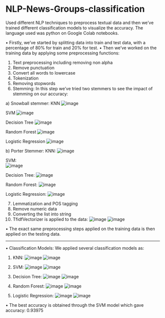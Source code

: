 # NLP-News-Groups-classification
Used different NLP techniques to preprocess textual data and then we’ve trained different classification models to visualize the accuracy. The language used was python on Google Colab notebooks.

•	Firstly, we’ve started by splitting data into train and test data, with a percentage of 80% for train and 20% for test.
•	Then we’ve worked on the training data by applying some preprocessing functions:
1.	Text preprocessing including removing non alpha 
2.	Remove punctuation
3.	Convert all words to lowercase
4.	Tokenization
5.	Removing stopwords
6.	Stemming: In this step we’ve tried two stemmers to see the impact of stemming on our accuracy:

a)	Snowball stemmer:
KNN
![image](https://github.com/Nouran936/NLP-News-Groups-classification/assets/112628931/91eb30d7-954f-49a5-a11e-e582d27106c1)
    
SVM
![image](https://github.com/Nouran936/NLP-News-Groups-classification/assets/112628931/78eae1bc-f6c3-4a04-a68a-c2768980b08f)

Decision Tree 
![image](https://github.com/Nouran936/NLP-News-Groups-classification/assets/112628931/9e72006b-334f-49a5-9844-f1d5b63aa74e)

Random Forest 
![image](https://github.com/Nouran936/NLP-News-Groups-classification/assets/112628931/31ec4ffd-45ff-4d6c-a9cd-63179264117e)

Logistic Regression 
![image](https://github.com/Nouran936/NLP-News-Groups-classification/assets/112628931/56dac11c-ac30-4d3a-8f73-8a1efe0dcae5)


b)	Porter Stemmer:
KNN: 
![image](https://github.com/Nouran936/NLP-News-Groups-classification/assets/112628931/eae3afae-ec0e-4009-a058-92a38eca48d2)

SVM:      
![image](https://github.com/Nouran936/NLP-News-Groups-classification/assets/112628931/3283cca4-98e2-437b-bd13-d2c1f0bfb59a)
    
Decision Tree:
![image](https://github.com/Nouran936/NLP-News-Groups-classification/assets/112628931/b73894d2-910e-4b73-b8be-c076f723e61b)


Random Forest: 
![image](https://github.com/Nouran936/NLP-News-Groups-classification/assets/112628931/55babdd7-88b8-4d3c-8766-45f42c057556)


Logistic Regression: 
![image](https://github.com/Nouran936/NLP-News-Groups-classification/assets/112628931/cd2c9974-b3a2-426e-89a3-234fb1718526)

7.	Lemmatization and POS tagging
8.	Remove numeric data
9.	Converting the list into string
10.	TfidfVectorizer is applied to the data:
  ![image](https://github.com/Nouran936/NLP-News-Groups-classification/assets/112628931/b3425abb-e2f3-4b4f-944b-ff65399a11c5)
  ![image](https://github.com/Nouran936/NLP-News-Groups-classification/assets/112628931/9a4bfe86-553a-416d-bad3-8deb8c362b20)

•	The exact same preprocessing steps applied on the training data is then applied on the testing data.

---------------------------------------------------------------------------------------------------------------

•	Classification Models:
We applied several classification models as: 

1.	KNN:
![image](https://github.com/Nouran936/NLP-News-Groups-classification/assets/112628931/d9018973-7d73-411c-83b1-bc1a744f358e)
![image](https://github.com/Nouran936/NLP-News-Groups-classification/assets/112628931/34f547da-4c5a-4a98-9b60-d1244ed7726b)

2.	SVM: 
![image](https://github.com/Nouran936/NLP-News-Groups-classification/assets/112628931/33fa2620-b1ea-4153-a235-020fdc4ba95a)
![image](https://github.com/Nouran936/NLP-News-Groups-classification/assets/112628931/1f83c011-a3cb-4a28-8c44-b339074cf591)

3.	Decision Tree: 
![image](https://github.com/Nouran936/NLP-News-Groups-classification/assets/112628931/f147e5d8-4116-4f7c-8057-509f21188391)
![image](https://github.com/Nouran936/NLP-News-Groups-classification/assets/112628931/4a6a20bf-6ba7-4fb3-b761-828b2be9c252)

4.	Random Forest:
![image](https://github.com/Nouran936/NLP-News-Groups-classification/assets/112628931/72755abe-b734-49ad-bed0-362a83f874ac)
![image](https://github.com/Nouran936/NLP-News-Groups-classification/assets/112628931/df4c86d6-40f5-4e75-af31-daedae8da5cd)

5.	Logistic Regression: 
![image](https://github.com/Nouran936/NLP-News-Groups-classification/assets/112628931/7174a1d6-1081-49a2-a684-8c453d353b34)
![image](https://github.com/Nouran936/NLP-News-Groups-classification/assets/112628931/69bc9c15-49fc-4476-abf3-160643a659c1)


•	The best accuracy is obtained through the SVM model which gave accuracy: 0.93975

